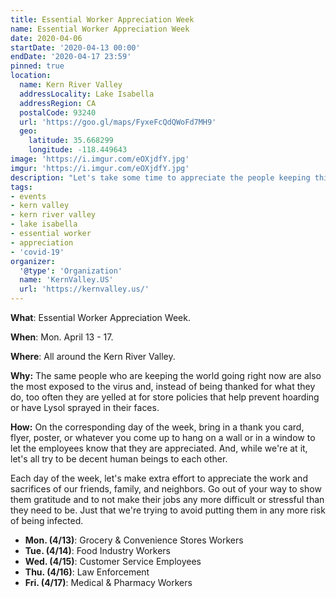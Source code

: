 ```yaml
---
title: Essential Worker Appreciation Week
name: Essential Worker Appreciation Week
date: 2020-04-06
startDate: '2020-04-13 00:00'
endDate: '2020-04-17 23:59'
pinned: true
location:
  name: Kern River Valley
  addressLocality: Lake Isabella
  addressRegion: CA
  postalCode: 93240
  url: 'https://goo.gl/maps/FyxeFcQdQWoFd7MH9'
  geo:
    latitude: 35.668299
    longitude: -118.449643
image: 'https://i.imgur.com/eOXjdfY.jpg'
imgur: 'https://i.imgur.com/eOXjdfY.jpg'
description: "Let's take some time to appreciate the people keeping this country going"
tags:
- events
- kern valley
- kern river valley
- lake isabella
- essential worker
- appreciation
- 'covid-19'
organizer:
  '@type': 'Organization'
  name: 'KernValley.US'
  url: 'https://kernvalley.us/'
---
```

**What**: Essential Worker Appreciation Week.

**When**: Mon. April 13 - 17.

**Where**: All around the Kern River Valley.

**Why:** The same people who are keeping the world going right now are also the
most exposed to the virus and, instead of being thanked for what they do, too often
they are yelled at for store policies that help prevent hoarding or have Lysol
sprayed in their faces.

**How:** On the corresponding day of the week, bring in a thank you card, flyer,
poster, or whatever you come up to hang on a wall or in a window to let the employees
know that they are appreciated. And, while we're at it, let's all try to be decent
human beings to each other.

Each day of the week, let's make extra effort to appreciate the work and sacrifices
of our friends, family, and neighbors. Go out of your way to show them gratitude
and to not make their jobs any more difficult or stressful than they need to be.
Just that we're trying to avoid putting them in any more risk of being infected.

- **Mon. (4/13)**: Grocery & Convenience Stores Workers
- **Tue. (4/14)**: Food Industry Workers
- **Wed. (4/15)**: Customer Service Employees
- **Thu. (4/16)**: Law Enforcement
- **Fri. (4/17)**: Medical & Pharmacy Workers
